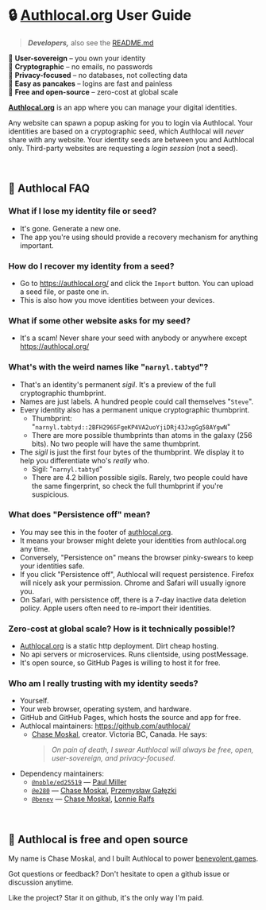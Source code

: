 
# 🔒 [Authlocal.org](https://authlocal.org/) User Guide
> ***Developers,*** also see the [README.md](README.md)

🗽 **User-sovereign** – you own your identity  
🔑 **Cryptographic** – no emails, no passwords  
🥷 **Privacy-focused** – no databases, not collecting data  
🥞 **Easy as pancakes** – logins are fast and painless  
💖 **Free and open-source** – zero-cost at global scale  

**[Authlocal.org](https://authlocal.org/)** is an app where you can manage your digital identities.

Any website can spawn a popup asking for you to login via Authlocal. Your identities are based on a cryptographic seed, which Authlocal will *never* share with any website. Your identity seeds are between you and Authlocal only. Third-party websites are requesting a *login session* (not a seed).

<br/>

## 🤔 Authlocal FAQ

### What if I lose my identity file or seed?
- It's gone. Generate a new one.
- The app you're using should provide a recovery mechanism for anything important.

### How do I recover my identity from a seed?
- Go to https://authlocal.org/ and click the `Import` button. You can upload a seed file, or paste one in.
- This is also how you move identities between your devices.

### What if some other website asks for my seed?
- It's a scam! Never share your seed with anybody or anywhere except https://authlocal.org/

### What's with the weird names like "`narnyl.tabtyd`"?
- That's an identity's permanent *sigil*. It's a preview of the full cryptographic thumbprint.
- Names are just labels. A hundred people could call themselves "`Steve`".
- Every identity also has a permanent unique cryptographic thumbprint.
  - Thumbprint: "`narnyl.tabtyd::2BFH296SFgeKP4VA2uoYjiDRj43JxgGg58AYgwN`"
  - There are more possible thumbprints than atoms in the galaxy (256 bits). No two people will have the same thumbprint.
- The *sigil* is just the first four bytes of the thumbprint. We display it to help you differentiate who's *really* who.
  - Sigil: "`narnyl.tabtyd`"
  - There are 4.2 billion possible sigils. Rarely, two people could have the same fingerprint, so check the full thumbprint if you're suspicious.

### What does "Persistence off" mean?
- You may see this in the footer of [authlocal.org](https://authlocal.org/).
- It means your browser might delete your identities from authlocal.org any time.
- Conversely, "Persistence on" means the browser pinky-swears to keep your identities safe.
- If you click "Persistence off", Authlocal will request persistence. Firefox will nicely ask your permission. Chrome and Safari will usually ignore you.
- On Safari, with persistence off, there is a 7-day inactive data deletion policy. Apple users often need to re-import their identities.

### Zero-cost at global scale? How is it technically possible!?
- [Authlocal.org](https://authlocal.org/) is a static http deployment. Dirt cheap hosting.
- No api servers or microservices. Runs clientside, using postMessage.
- It's open source, so GitHub Pages is willing to host it for free.

### Who am I really trusting with my identity seeds?
- Yourself.
- Your web browser, operating system, and hardware.
- GitHub and GitHub Pages, which hosts the source and app for free.
- Authlocal maintainers: https://github.com/authlocal/
  - [Chase Moskal](https://github.com/chase-moskal/), creator. Victoria BC, Canada. He says:  
    > *On pain of death, I swear Authlocal will always be free, open, user-sovereign, and privacy-focused.*
- Dependency maintainers:
  - [`@noble/ed25519`](https://github.com/paulmillr/noble-ed25519) — [Paul Miller](https://github.com/paulmillr)
  - [`@e280`](https://github.com/orgs/e280) — [Chase Moskal](https://github.com/chase-moskal/), [Przemysław Gałęzki](https://github.com/zenkyuv)
  - [`@benev`](https://github.com/benevolent-games) — [Chase Moskal](https://github.com/chase-moskal/), [Lonnie Ralfs](https://github.com/lonnie-ralfs/)

<br/>

## 💖 Authlocal is free and open source

My name is Chase Moskal, and I built Authlocal to power [benevolent.games](http://benevolent.games/).

Got questions or feedback? Don't hesitate to open a github issue or discussion anytime.

Like the project? Star it on github, it's the only way I'm paid.

